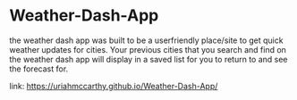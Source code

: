 # Weather-Dash-App
the weather dash app was built to be a userfriendly place/site to get quick weather updates for cities.
Your previous cities that you search and find on the weather dash app will display in a saved list for you to return to and see the forecast for.

link: https://uriahmccarthy.github.io/Weather-Dash-App/